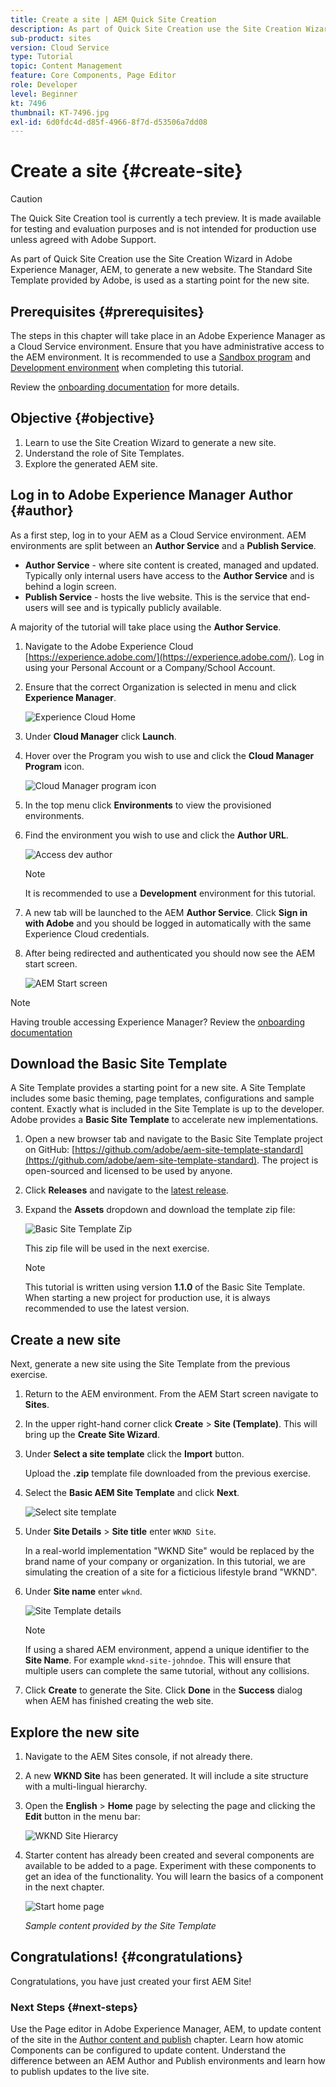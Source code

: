 ```yaml
---
title: Create a site | AEM Quick Site Creation
description: As part of Quick Site Creation use the Site Creation Wizard in Adobe Experience Manager, AEM, to generate a new website. The Standard Site Template provided by Adobe, is used as a starting point for the new site.
sub-product: sites
version: Cloud Service
type: Tutorial
topic: Content Management
feature: Core Components, Page Editor
role: Developer
level: Beginner
kt: 7496
thumbnail: KT-7496.jpg
exl-id: 6d0fdc4d-d85f-4966-8f7d-d53506a7dd08
---
```

# Create a site {#create-site}

>[!CAUTION]
>
> The Quick Site Creation tool is currently a tech preview. It is made available for testing and evaluation purposes and is not intended for production use unless agreed with Adobe Support.

As part of Quick Site Creation use the Site Creation Wizard in Adobe Experience Manager, AEM, to generate a new website. The Standard Site Template provided by Adobe, is used as a starting point for the new site.

## Prerequisites {#prerequisites}

The steps in this chapter will take place in an Adobe Experience Manager as a Cloud Service environment. Ensure that you have administrative access to the AEM environment. It is recommended to use a [Sandbox program](https://experienceleague.adobe.com/docs/experience-manager-cloud-service/onboarding/getting-access/sandbox-programs/introduction-sandbox-programs.html) and [Development environment](https://experienceleague.adobe.com/docs/experience-manager-cloud-service/implementing/using-cloud-manager/manage-environments.html) when completing this tutorial.

Review the [onboarding documentation](https://experienceleague.adobe.com/docs/experience-manager-cloud-service/onboarding/home.html) for more details.

## Objective {#objective}

1. Learn to use the Site Creation Wizard to generate a new site.
1. Understand the role of Site Templates.
1. Explore the generated AEM site.

## Log in to Adobe Experience Manager Author {#author}

As a first step, log in to your AEM as a Cloud Service environment. AEM environments are split between an **Author Service** and a **Publish Service**.

* **Author Service** - where site content is created, managed and updated. Typically only internal users have access to the **Author Service** and is behind a login screen.
* **Publish Service** - hosts the live website. This is the service that end-users will see and is typically publicly available.

A majority of the tutorial will take place using the **Author Service**.

1. Navigate to the Adobe Experience Cloud [https://experience.adobe.com/](https://experience.adobe.com/). Log in using your Personal Account or a Company/School Account.
1. Ensure that the correct Organization is selected in menu and click **Experience Manager**.

    ![Experience Cloud Home](assets/create-site/experience-cloud-home-screen.png)

1. Under **Cloud Manager** click **Launch**.
1. Hover over the Program you wish to use and click the **Cloud Manager Program** icon.

    ![Cloud Manager program icon](assets/create-site/cloud-manager-program-icon.png)

1. In the top menu click **Environments** to view the provisioned environments.

1. Find the environment you wish to use and click the **Author URL**.

    ![Access dev author](assets/create-site/access-dev-environment.png)

    >[!NOTE]
    >
    >It is recommended to use a **Development** environment for this tutorial.

1. A new tab will be launched to the AEM **Author Service**. Click **Sign in with Adobe** and you should be logged in automatically with the same Experience Cloud credentials.

1. After being redirected and authenticated you should now see the AEM start screen.

    ![AEM Start screen](assets/create-site/aem-start-screen.png)

>[!NOTE]
>
> Having trouble accessing Experience Manager? Review the [onboarding documentation](https://experienceleague.adobe.com/docs/experience-manager-cloud-service/onboarding/home.html)

## Download the Basic Site Template

A Site Template provides a starting point for a new site. A Site Template includes some basic theming, page templates, configurations and sample content. Exactly what is included in the Site Template is up to the developer. Adobe provides a **Basic Site Template** to accelerate new implementations.

1. Open a new browser tab and navigate to the Basic Site Template project on GitHub: [https://github.com/adobe/aem-site-template-standard](https://github.com/adobe/aem-site-template-standard). The project is open-sourced and licensed to be used by anyone.
1. Click **Releases** and navigate to the [latest release](https://github.com/adobe/aem-site-template-standard/releases/latest).
1. Expand the **Assets** dropdown and download the template zip file:

    ![Basic Site Template Zip](assets/create-site/template-basic-zip-file.png)

    This zip file will be used in the next exercise.

    >[!NOTE]
    >
    > This tutorial is written using version **1.1.0** of the Basic Site Template. When starting a new project for production use, it is always recommended to use the latest version.

## Create a new site

Next, generate a new site using the Site Template from the previous exercise.

1. Return to the AEM environment. From the AEM Start screen navigate to **Sites**.
1. In the upper right-hand corner click **Create** > **Site (Template)**. This will bring up the **Create Site Wizard**.
1. Under **Select a site template** click the **Import** button.

    Upload the **.zip** template file downloaded from the previous exercise.

1. Select the **Basic AEM Site Template** and click **Next**.

    ![Select site template](assets/create-site/select-site-template.png)

1. Under **Site Details** > **Site title** enter `WKND Site`.

    In a real-world implementation "WKND Site" would be replaced by the brand name of your company or organization. In this tutorial, we are simulating the creation of a site for a ficticious lifestyle brand "WKND".

1. Under **Site name** enter `wknd`.

    ![Site Template details](assets/create-site/site-template-details.png)

    >[!NOTE]
    >
    > If using a shared AEM environment, append a unique identifier to the **Site Name**. For example `wknd-site-johndoe`. This will ensure that multiple users can complete the same tutorial, without any collisions.

1. Click **Create** to generate the Site. Click **Done** in the **Success** dialog when AEM has finished creating the web site.

## Explore the new site

1. Navigate to the AEM Sites console, if not already there.
1. A new **WKND Site** has been generated. It will include a site structure with a multi-lingual hierarchy.
1. Open the **English** > **Home** page by selecting the page and clicking the **Edit** button in the menu bar:

    ![WKND Site Hierarcy](assets/create-site/wknd-site-starter-hierarchy.png)

1. Starter content has already been created and several components are available to be added to a page. Experiment with these components to get an idea of the functionality. You will learn the basics of a component in the next chapter.

    ![Start home page](assets/create-site/start-home-page.png)

    *Sample content provided by the Site Template*

## Congratulations! {#congratulations}

Congratulations, you have just created your first AEM Site!

### Next Steps {#next-steps}

Use the Page editor in Adobe Experience Manager, AEM, to update content of the site in the [Author content and publish](author-content-publish.md) chapter. Learn how atomic Components can be configured to update content. Understand the difference between an AEM Author and Publish environments and learn how to publish updates to the live site.
